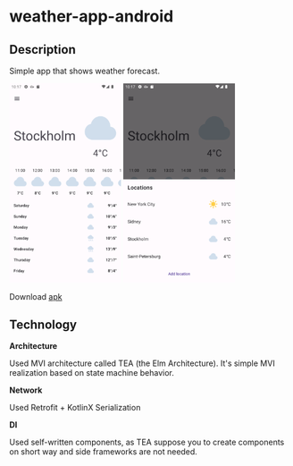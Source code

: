 # weather-app-android

## Description
Simple app that shows weather forecast.

<img src="https://github.com/TimofeyTalenfeld/weather-app-android/blob/main/assets/forecast_screen.png" width="200"/> <img src="https://github.com/TimofeyTalenfeld/weather-app-android/blob/main/assets/locations_screen.png" width="200"/>

Download [apk](https://github.com/TimofeyTalenfeld/weather-app-android/raw/main/assets/app-release.apk)

## Technology

**Architecture**

Used MVI architecture called TEA (the Elm Architecture). It's simple MVI realization based on state machine behavior.

**Network**

Used Retrofit + KotlinX Serialization

**DI**

Used self-written components, as TEA suppose you to create components on short way and side frameworks are not needed.

